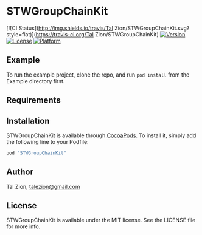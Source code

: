# STWGroupChainKit

[![CI Status](http://img.shields.io/travis/Tal Zion/STWGroupChainKit.svg?style=flat)](https://travis-ci.org/Tal Zion/STWGroupChainKit)
[![Version](https://img.shields.io/cocoapods/v/STWGroupChainKit.svg?style=flat)](http://cocoapods.org/pods/STWGroupChainKit)
[![License](https://img.shields.io/cocoapods/l/STWGroupChainKit.svg?style=flat)](http://cocoapods.org/pods/STWGroupChainKit)
[![Platform](https://img.shields.io/cocoapods/p/STWGroupChainKit.svg?style=flat)](http://cocoapods.org/pods/STWGroupChainKit)

## Example

To run the example project, clone the repo, and run `pod install` from the Example directory first.

## Requirements

## Installation

STWGroupChainKit is available through [CocoaPods](http://cocoapods.org). To install
it, simply add the following line to your Podfile:

```ruby
pod "STWGroupChainKit"
```

## Author

Tal Zion, talezion@gmail.com

## License

STWGroupChainKit is available under the MIT license. See the LICENSE file for more info.

